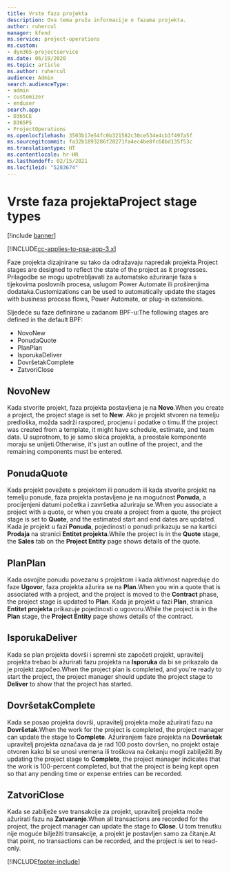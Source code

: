 ```yaml
---
title: Vrste faza projekta
description: Ova tema pruža informacije o fazama projekta.
author: ruhercul
manager: kfend
ms.service: project-operations
ms.custom:
- dyn365-projectservice
ms.date: 06/19/2020
ms.topic: article
ms.author: ruhercul
audience: Admin
search.audienceType:
- admin
- customizer
- enduser
search.app:
- D365CE
- D365PS
- ProjectOperations
ms.openlocfilehash: 3503b17e54fc0b321582c30ce534e4cb3f497a5f
ms.sourcegitcommit: fa32b1893286f20271fa4ec4be8fc68bd135f53c
ms.translationtype: HT
ms.contentlocale: hr-HR
ms.lasthandoff: 02/15/2021
ms.locfileid: "5283674"
---
```

# <a name="project-stage-types"></a><span data-ttu-id="67834-103">Vrste faza projekta</span><span class="sxs-lookup"><span data-stu-id="67834-103">Project stage types</span></span> 

[!include [banner](../includes/psa-now-project-operations.md)]

[!INCLUDE[cc-applies-to-psa-app-3.x](../includes/cc-applies-to-psa-app-3x.md)]

<span data-ttu-id="67834-104">Faze projekta dizajnirane su tako da odražavaju napredak projekta.</span><span class="sxs-lookup"><span data-stu-id="67834-104">Project stages are designed to reflect the state of the project as it progresses.</span></span> <span data-ttu-id="67834-105">Prilagodbe se mogu upotrebljavati za automatsko ažuriranje faza s tijekovima poslovnih procesa, uslugom Power Automate ili proširenjima dodataka.</span><span class="sxs-lookup"><span data-stu-id="67834-105">Customizations can be used to automatically update the stages with business process flows, Power Automate, or plug-in extensions.</span></span>

<span data-ttu-id="67834-106">Sljedeće su faze definirane u zadanom BPF-u:</span><span class="sxs-lookup"><span data-stu-id="67834-106">The following stages are defined in the default BPF:</span></span>

- <span data-ttu-id="67834-107">Novo</span><span class="sxs-lookup"><span data-stu-id="67834-107">New</span></span>
- <span data-ttu-id="67834-108">Ponuda</span><span class="sxs-lookup"><span data-stu-id="67834-108">Quote</span></span>
- <span data-ttu-id="67834-109">Plan</span><span class="sxs-lookup"><span data-stu-id="67834-109">Plan</span></span>
- <span data-ttu-id="67834-110">Isporuka</span><span class="sxs-lookup"><span data-stu-id="67834-110">Deliver</span></span>
- <span data-ttu-id="67834-111">Dovršetak</span><span class="sxs-lookup"><span data-stu-id="67834-111">Complete</span></span>
- <span data-ttu-id="67834-112">Zatvori</span><span class="sxs-lookup"><span data-stu-id="67834-112">Close</span></span> 

## <a name="new"></a><span data-ttu-id="67834-113">Novo</span><span class="sxs-lookup"><span data-stu-id="67834-113">New</span></span>

<span data-ttu-id="67834-114">Kada stvorite projekt, faza projekta postavljena je na **Novo**.</span><span class="sxs-lookup"><span data-stu-id="67834-114">When you create a project, the project stage is set to **New**.</span></span> <span data-ttu-id="67834-115">Ako je projekt stvoren na temelju predloška, možda sadrži raspored, procjenu i podatke o timu.</span><span class="sxs-lookup"><span data-stu-id="67834-115">If the project was created from a template, it might have schedule, estimate, and team data.</span></span> <span data-ttu-id="67834-116">U suprotnom, to je samo skica projekta, a preostale komponente moraju se unijeti.</span><span class="sxs-lookup"><span data-stu-id="67834-116">Otherwise, it's just an outline of the project, and the remaining components must be entered.</span></span>

## <a name="quote"></a><span data-ttu-id="67834-117">Ponuda</span><span class="sxs-lookup"><span data-stu-id="67834-117">Quote</span></span>

<span data-ttu-id="67834-118">Kada projekt povežete s projektom ili ponudom ili kada stvorite projekt na temelju ponude, faza projekta postavljena je na mogućnost **Ponuda**, a procijenjeni datumi početka i završetka ažuriraju se.</span><span class="sxs-lookup"><span data-stu-id="67834-118">When you associate a project with a quote, or when you create a project from a quote, the project stage is set to **Quote**, and the estimated start and end dates are updated.</span></span> <span data-ttu-id="67834-119">Kada je projekt u fazi **Ponuda**, pojedinosti o ponudi prikazuju se na kartici **Prodaja** na stranici **Entitet projekta**.</span><span class="sxs-lookup"><span data-stu-id="67834-119">While the project is in the **Quote** stage, the **Sales** tab on the **Project Entity** page shows details of the quote.</span></span>

## <a name="plan"></a><span data-ttu-id="67834-120">Plan</span><span class="sxs-lookup"><span data-stu-id="67834-120">Plan</span></span>

<span data-ttu-id="67834-121">Kada osvojite ponudu povezanu s projektom i kada aktivnost napreduje do faze **Ugovor**, faza projekta ažurira se na **Plan**.</span><span class="sxs-lookup"><span data-stu-id="67834-121">When you win a quote that is associated with a project, and the project is moved to the **Contract** phase, the project stage is updated to **Plan**.</span></span> <span data-ttu-id="67834-122">Kada je projekt u fazi **Plan**, stranica **Entitet projekta** prikazuje pojedinosti o ugovoru.</span><span class="sxs-lookup"><span data-stu-id="67834-122">While the project is in the **Plan** stage, the **Project Entity** page shows details of the contract.</span></span>

## <a name="deliver"></a><span data-ttu-id="67834-123">Isporuka</span><span class="sxs-lookup"><span data-stu-id="67834-123">Deliver</span></span>

<span data-ttu-id="67834-124">Kada se plan projekta dovrši i spremni ste započeti projekt, upravitelj projekta trebao bi ažurirati fazu projekta na **Isporuka** da bi se prikazalo da je projekt započeo.</span><span class="sxs-lookup"><span data-stu-id="67834-124">When the project plan is completed, and you're ready to start the project, the project manager should update the project stage to **Deliver** to show that the project has started.</span></span>

## <a name="complete"></a><span data-ttu-id="67834-125">Dovršetak</span><span class="sxs-lookup"><span data-stu-id="67834-125">Complete</span></span> 

<span data-ttu-id="67834-126">Kada se posao projekta dovrši, upravitelj projekta može ažurirati fazu na **Dovršetak**.</span><span class="sxs-lookup"><span data-stu-id="67834-126">When the work for the project is completed, the project manager can update the stage to **Complete**.</span></span> <span data-ttu-id="67834-127">Ažuriranjem faze projekta na **Dovršetak** upravitelj projekta označava da je rad 100 posto dovršen, no projekt ostaje otvoren kako bi se unosi vremena ili troškova na čekanju mogli zabilježiti.</span><span class="sxs-lookup"><span data-stu-id="67834-127">By updating the project stage to **Complete**, the project manager indicates that the work is 100-percent completed, but that the project is being kept open so that any pending time or expense entries can be recorded.</span></span>

## <a name="close"></a><span data-ttu-id="67834-128">Zatvori</span><span class="sxs-lookup"><span data-stu-id="67834-128">Close</span></span>

<span data-ttu-id="67834-129">Kada se zabilježe sve transakcije za projekt, upravitelj projekta može ažurirati fazu na **Zatvaranje**.</span><span class="sxs-lookup"><span data-stu-id="67834-129">When all transactions are recorded for the project, the project manager can update the stage to **Close**.</span></span> <span data-ttu-id="67834-130">U tom trenutku nije moguće bilježiti transakcije, a projekt je postavljen samo za čitanje.</span><span class="sxs-lookup"><span data-stu-id="67834-130">At that point, no transactions can be recorded, and the project is set to read-only.</span></span>


[!INCLUDE[footer-include](../includes/footer-banner.md)]